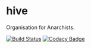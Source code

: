# hive
Organisation for Anarchists.

 [![Build Status](https://travis-ci.org/joshpitzalis/hive.png?branch=master)](https://travis-ci.org/joshpitzalis/hive}) [![Codacy Badge](https://api.codacy.com/project/badge/Grade/3287f28bd4a646f7bba3e9ae53caae6d)](https://www.codacy.com/app/joshpitzalis/hive?utm_source=github.com&amp;utm_medium=referral&amp;utm_content=joshpitzalis/hive&amp;utm_campaign=Badge_Grade)
